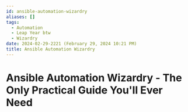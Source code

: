 ```yaml
---
id: ansible-automation-wizardry
aliases: []
tags:
  - Automation
  - Leap Year btw
  - Wizardry
date: 2024-02-29-2221 (February 29, 2024 10:21 PM)
title: Ansible Automation Wizardry
---
```


# Ansible Automation Wizardry - The Only Practical Guide You'll Ever Need

